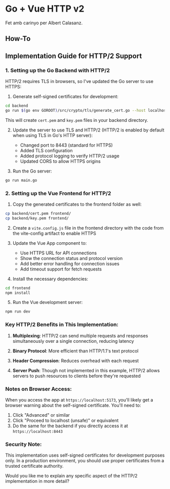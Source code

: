 # Go + Vue HTTP v2
Fet amb carinyo per Albert Calasanz.


## How-To

## Implementation Guide for HTTP/2 Support

### 1. Setting up the Go Backend with HTTP/2

HTTP/2 requires TLS in browsers, so I've updated the Go server to use HTTPS:

1. Generate self-signed certificates for development:
```bash
cd backend
go run $(go env GOROOT)/src/crypto/tls/generate_cert.go --host localhost
```

This will create `cert.pem` and `key.pem` files in your backend directory.

2. Update the server to use TLS and HTTP/2 (HTTP/2 is enabled by default when using TLS in Go's HTTP server):
   - Changed port to 8443 (standard for HTTPS)
   - Added TLS configuration
   - Added protocol logging to verify HTTP/2 usage
   - Updated CORS to allow HTTPS origins

3. Run the Go server:
```bash
go run main.go
```

### 2. Setting up the Vue Frontend for HTTP/2

1. Copy the generated certificates to the frontend folder as well:
```bash
cp backend/cert.pem frontend/
cp backend/key.pem frontend/
```

2. Create a `vite.config.js` file in the frontend directory with the code from the vite-config artifact to enable HTTPS

3. Update the Vue App component to:
   - Use HTTPS URL for API connections
   - Show the connection status and protocol version
   - Add better error handling for connection issues
   - Add timeout support for fetch requests

4. Install the necessary dependencies:
```bash
cd frontend
npm install
```

5. Run the Vue development server:
```bash
npm run dev
```

### Key HTTP/2 Benefits in This Implementation:

1. **Multiplexing**: HTTP/2 can send multiple requests and responses simultaneously over a single connection, reducing latency

2. **Binary Protocol**: More efficient than HTTP/1.1's text protocol

3. **Header Compression**: Reduces overhead with each request

4. **Server Push**: Though not implemented in this example, HTTP/2 allows servers to push resources to clients before they're requested

### Notes on Browser Access:

When you access the app at `https://localhost:5173`, you'll likely get a browser warning about the self-signed certificate. You'll need to:

1. Click "Advanced" or similar
2. Click "Proceed to localhost (unsafe)" or equivalent
3. Do the same for the backend if you directly access it at `https://localhost:8443`

### Security Note:

This implementation uses self-signed certificates for development purposes only. In a production environment, you should use proper certificates from a trusted certificate authority.

Would you like me to explain any specific aspect of the HTTP/2 implementation in more detail?